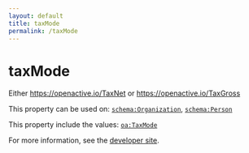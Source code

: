 ```yaml
---
layout: default
title: taxMode
permalink: /taxMode
---
```


# taxMode
Either  https://openactive.io/TaxNet or  https://openactive.io/TaxGross

This property can be used on: [`schema:Organization`](https://schema.org/Organization), [`schema:Person`](https://schema.org/Person)

This property include the values: [`oa:TaxMode`](https://openactive.io/TaxMode)

For more information, see the [developer site](https://developer.openactive.io/data-model/types/).